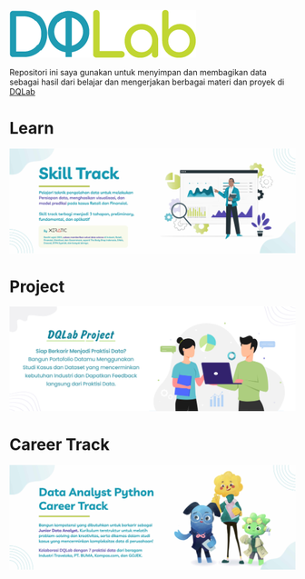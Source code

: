 ![DQlab](README/DQ_Lab2.png)

Repositori ini saya gunakan untuk menyimpan dan membagikan data sebagai hasil dari belajar dan mengerjakan berbagai materi dan proyek di [DQLab](https://academy.dqlab.id/main/module)

# Learn

![Learn](README/Learn.jpg)

# Project

![Project](README/Project.jpg)

# Career Track

![Career](README/Career.jpg)

